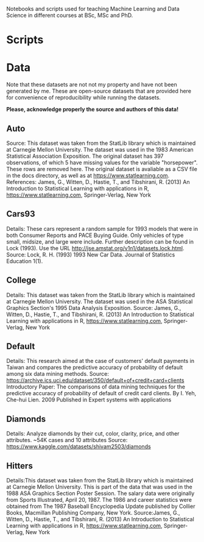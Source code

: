 Notebooks and scripts used for teaching Machine Learning and Data Science in different courses at BSc, MSc and PhD. 

# Scripts


# Data

Note that these datasets are not not my property and have not been generated by me.
These are open-source datasets that are provided here for convenience of reproducibility while running the datasets.

**Please, acknowledge properly the source and authors of this data!**


## Auto
Source: This dataset was taken from the StatLib library which is maintained at Carnegie Mellon University. The dataset was used in the 1983 American Statistical Association Exposition. The original dataset has 397 observations, of which 5 have missing values for the variable "horsepower". These rows are removed here. The original dataset is avaliable as a CSV file in the docs directory, as well as at https://www.statlearning.com.
References: James, G., Witten, D., Hastie, T., and Tibshirani, R. (2013) An Introduction to Statistical Learning with applications in R, https://www.statlearning.com, Springer-Verlag, New York

## Cars93
Details: These cars represent a random sample for 1993 models that were in both Consumer Reports and PACE Buying Guide. Only vehicles of type small, midsize, and large were include.
Further description can be found in Lock (1993). Use the URL http://jse.amstat.org/v1n1/datasets.lock.html.
Source: Lock, R. H. (1993) 1993 New Car Data. Journal of Statistics Education 1(1).

## College
Details: This dataset was taken from the StatLib library which is maintained at Carnegie Mellon University. The dataset was used in the ASA Statistical Graphics Section's 1995 Data Analysis Exposition.
Source: James, G., Witten, D., Hastie, T., and Tibshirani, R. (2013) An Introduction to Statistical Learning with applications in R, https://www.statlearning.com, Springer-Verlag, New York

## Default
Details: This research aimed at the case of customers' default payments in Taiwan and compares the predictive accuracy of probability of default among six data mining methods.
Source: https://archive.ics.uci.edu/dataset/350/default+of+credit+card+clients
Introductory Paper: The comparisons of data mining techniques for the predictive accuracy of probability of default of credit card clients. By I. Yeh, Che-hui Lien. 2009 Published in Expert systems with applications

## Diamonds
Details: Analyze diamonds by their cut, color, clarity, price, and other attributes. ~54K cases and 10 attributes
Source: https://www.kaggle.com/datasets/shivam2503/diamonds


## Hitters
Details:This dataset was taken from the StatLib library which is maintained at Carnegie Mellon University. This is part of the data that was used in the 1988 ASA Graphics Section Poster Session. The salary data were originally from Sports Illustrated, April 20, 1987. The 1986 and career statistics were obtained from The 1987 Baseball Encyclopedia Update published by Collier Books, Macmillan Publishing Company, New York.
Source:James, G., Witten, D., Hastie, T., and Tibshirani, R. (2013) An Introduction to Statistical Learning with applications in R, https://www.statlearning.com, Springer-Verlag, New York

